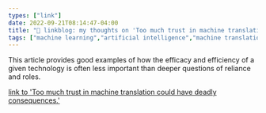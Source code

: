 ```yaml
---
types: ["link"]
date: 2022-09-21T08:14:47-04:00
title: "🔗 linkblog: my thoughts on 'Too much trust in machine translation could have deadly consequences.'"
tags: ["machine learning","artificial intelligence","machine translation","ICT 661"]
---
```

This article provides good examples of how the efficacy and efficiency of a given technology is often less important than deeper questions of reliance and roles.
 

[link to 'Too much trust in machine translation could have deadly consequences.'](https://slate.com/technology/2022/09/machine-translation-accuracy-government-danger.html?via=rss)
